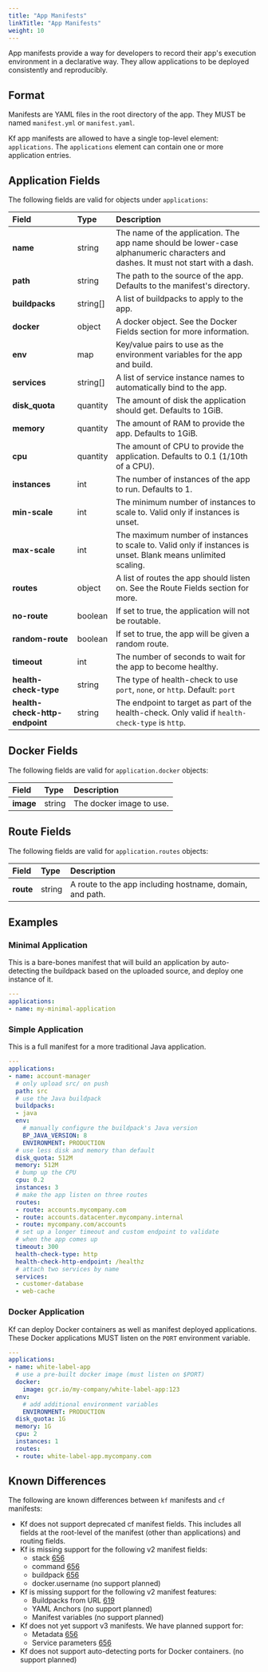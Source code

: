 ```yaml
---
title: "App Manifests"
linkTitle: "App Manifests"
weight: 10
---
```


App manifests provide a way for developers to record their app's execution environment in a declarative way.
They allow applications to be deployed consistently and reproducibly.

## Format

Manifests are YAML files in the root directory of the app. They MUST be named `manifest.yml` or `manifest.yaml`.

Kf app manifests are allowed to have a single top-level element: `applications`.
The `applications` element can contain one or more application entries.

## Application Fields

The following fields are valid for objects under `applications`:

| Field | Type | Description |
|:------|:-----|:------------|
| **name** | string | The name of the application. The app name should be lower-case alphanumeric characters and dashes. It must not start with a dash. |
| **path** | string | The path to the source of the app. Defaults to the manifest's directory. |
| **buildpacks** | string[] | A list of buildpacks to apply to the app. |
| **docker** | object | A docker object. See the Docker Fields section for more information. |
| **env** | map | Key/value pairs to use as the environment variables for the app and build. |
| **services** | string[] | A list of service instance names to automatically bind to the app. |
| **disk_quota** | quantity | The amount of disk the application should get. Defaults to 1GiB. |
| **memory** | quantity | The amount of RAM to provide the app. Defaults to 1GiB. |
| **cpu** | quantity | The amount of CPU to provide the application. Defaults to 0.1 (1/10th of a CPU). |
| **instances** | int | The number of instances of the app to run. Defaults to 1. |
| **min-scale** | int | The minimum number of instances to scale to. Valid only if instances is unset. |
| **max-scale** | int | The maximum number of instances to scale to. Valid only if instances is unset. Blank means unlimited scaling. |
| **routes** | object | A list of routes the app should listen on. See the Route Fields section for more. |
| **no-route** | boolean | If set to true, the application will not be routable. |
| **random-route** | boolean | If set to true, the app will be given a random route. |
| **timeout** | int | The number of seconds to wait for the app to become healthy. |
| **health-check-type** | string | The type of health-check to use `port`, `none`, or `http`. Default: `port` |
| **health-check-http-endpoint** | string | The endpoint to target as part of the health-check. Only valid if `health-check-type` is `http`. |


## Docker Fields

The following fields are valid for `application.docker` objects:

| Field | Type | Description |
|:------|:-----|:------------|
| **image** | string | The docker image to use. |

## Route Fields

The following fields are valid for `application.routes` objects:

| Field | Type | Description |
|:------|:-----|:------------|
| **route** | string | A route to the app including hostname, domain, and path. |

## Examples

### Minimal Application

This is a bare-bones manifest that will build an application by auto-detecting
the buildpack based on the uploaded source, and deploy one instance of it.

``` yaml
---
applications:
- name: my-minimal-application
```

### Simple Application

This is a full manifest for a more traditional Java application.

``` yaml
---
applications:
- name: account-manager
  # only upload src/ on push
  path: src
  # use the Java buildpack
  buildpacks:
  - java
  env:
    # manually configure the buildpack's Java version
    BP_JAVA_VERSION: 8
    ENVIRONMENT: PRODUCTION
  # use less disk and memory than default
  disk_quota: 512M
  memory: 512M
  # bump up the CPU
  cpu: 0.2
  instances: 3
  # make the app listen on three routes
  routes:
  - route: accounts.mycompany.com
  - route: accounts.datacenter.mycompany.internal
  - route: mycompany.com/accounts
  # set up a longer timeout and custom endpoint to validate
  # when the app comes up
  timeout: 300
  health-check-type: http
  health-check-http-endpoint: /healthz
  # attach two services by name
  services:
  - customer-database
  - web-cache
```

### Docker Application

Kf can deploy Docker containers as well as manifest deployed applications.
These Docker applications MUST listen on the `PORT` environment variable.

``` yaml
---
applications:
- name: white-label-app
  # use a pre-built docker image (must listen on $PORT)
  docker:
    image: gcr.io/my-company/white-label-app:123
  env:
    # add additional environment variables
    ENVIRONMENT: PRODUCTION
  disk_quota: 1G
  memory: 1G
  cpu: 2
  instances: 1
  routes:
  - route: white-label-app.mycompany.com
```

## Known Differences

The following are known differences between `kf` manifests and `cf` manifests:

* Kf does not support deprecated cf manifest fields. This includes all fields at the root-level of the manifest (other than applications) and routing fields.
* Kf is missing support for the following v2 manifest fields:
  * stack [656](https://github.com/poy/kf/issues/656)
  * command [656](https://github.com/poy/kf/issues/656)
  * buildpack [656](https://github.com/poy/kf/issues/656)
  * docker.username (no support planned)
* Kf is missing support for the following v2 manifest features:
  * Buildpacks from URL [619](https://github.com/poy/kf/issues/619)
  * YAML Anchors (no support planned)
  * Manifest variables (no support planned)
* Kf does not yet support v3 manifests. We have planned support for:
  * Metadata [656](https://github.com/poy/kf/issues/656)
  * Service parameters [656](https://github.com/poy/kf/issues/656)
* Kf does not support auto-detecting ports for Docker containers. (no support planned)
